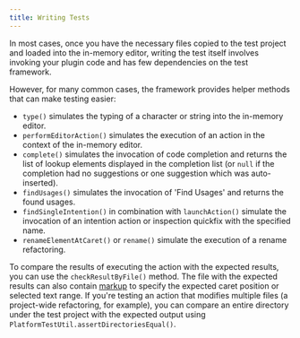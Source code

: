 ```yaml
---
title: Writing Tests
---
```


In most cases, once you have the necessary files copied to the test project and loaded into the in-memory editor, writing the test itself involves invoking your plugin code and has few dependencies on the test framework.

However, for many common cases, the framework provides helper methods that can make testing easier:
* `type()` simulates the typing of a character or string into the in-memory editor.
* `performEditorAction()` simulates the execution of an action in the context of the in-memory editor.
* `complete()` simulates the invocation of code completion and returns the list of lookup elements displayed in the completion list (or `null` if the completion had no suggestions or one suggestion which was auto-inserted).
* `findUsages()` simulates the invocation of 'Find Usages' and returns the found usages.
* `findSingleIntention()` in combination with `launchAction()` simulate the invocation of an intention action or inspection quickfix with the specified name.
* `renameElementAtCaret()` or `rename()` simulate the execution of a rename refactoring.

To compare the results of executing the action with the expected results, you can use the `checkResultByFile()` method. The file with the expected results can also contain [markup](test_project_and_testdata_directories.md#special-markup) to specify the expected caret position or selected text range. If you're testing an action that modifies multiple files (a project-wide refactoring, for example), you can compare an entire directory under the test project with the expected output using `PlatformTestUtil.assertDirectoriesEqual()`.
